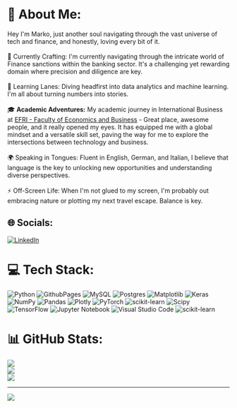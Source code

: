 <!-- -->

# 💫 About Me:
Hey I'm Marko, just another soul navigating through the vast universe of tech and finance, and honestly, loving every bit of it.<br><br>🔭 Currently Crafting: I'm currently navigating through the intricate world of Finance sanctions within the banking sector. It's a challenging yet rewarding domain where precision and diligence are key.<br><br>🌿 Learning Lanes: Diving headfirst into data analytics and machine learning. I'm all about turning numbers into stories.<br><br>🎓 **Academic Adventures:** My academic journey in International Business at [EFRI - Faculty of Economics and Business](https://www.efri.uniri.hr/en) - Great place, awesome people, and it really opened my eyes. It has equipped me with a global mindset and a versatile skill set, paving the way for me to explore the intersections between technology and business.<br><br>🌍 Speaking in Tongues: Fluent in English, German, and Italian, I believe that language is the key to unlocking new opportunities and understanding diverse perspectives.<br><br>⚡ Off-Screen Life: When I'm not glued to my screen, I'm probably out embracing nature or plotting my next travel escape. Balance is key.


## 🌐 Socials:
[![LinkedIn](https://img.shields.io/badge/LinkedIn-%230077B5.svg?logo=linkedin&logoColor=white)](https://linkedin.com/in/https://www.linkedin.com/in/marko-zuzic-de/) 

# 💻 Tech Stack:
![Python](https://img.shields.io/badge/python-3670A0?style=for-the-badge&logo=python&logoColor=ffdd54) ![GithubPages](https://img.shields.io/badge/github%20pages-121013?style=for-the-badge&logo=github&logoColor=white) ![MySQL](https://img.shields.io/badge/mysql-%2300000f.svg?style=for-the-badge&logo=mysql&logoColor=white) ![Postgres](https://img.shields.io/badge/postgres-%23316192.svg?style=for-the-badge&logo=postgresql&logoColor=white) ![Matplotlib](https://img.shields.io/badge/Matplotlib-%23ffffff.svg?style=for-the-badge&logo=Matplotlib&logoColor=black) ![Keras](https://img.shields.io/badge/Keras-%23D00000.svg?style=for-the-badge&logo=Keras&logoColor=white) ![NumPy](https://img.shields.io/badge/numpy-%23013243.svg?style=for-the-badge&logo=numpy&logoColor=white) ![Pandas](https://img.shields.io/badge/pandas-%23150458.svg?style=for-the-badge&logo=pandas&logoColor=white) ![Plotly](https://img.shields.io/badge/Plotly-%233F4F75.svg?style=for-the-badge&logo=plotly&logoColor=white) ![PyTorch](https://img.shields.io/badge/PyTorch-%23EE4C2C.svg?style=for-the-badge&logo=PyTorch&logoColor=white) ![scikit-learn](https://img.shields.io/badge/scikit--learn-%23F7931E.svg?style=for-the-badge&logo=scikit-learn&logoColor=white) ![Scipy](https://img.shields.io/badge/SciPy-%230C55A5.svg?style=for-the-badge&logo=scipy&logoColor=%white) ![TensorFlow](https://img.shields.io/badge/TensorFlow-%23FF6F00.svg?style=for-the-badge&logo=TensorFlow&logoColor=white) ![Jupyter Notebook](https://img.shields.io/badge/jupyter-%23FA0F00.svg?style=for-the-badge&logo=jupyter&logoColor=white) ![Visual Studio Code](https://img.shields.io/badge/Visual%20Studio%20Code-0078d7.svg?style=for-the-badge&logo=visual-studio-code&logoColor=white) ![scikit-learn](https://img.shields.io/badge/scikit--learn-%23F7931E.svg?style=for-the-badge&logo=scikit-learn&logoColor=white)
# 📊 GitHub Stats:
![](https://github-readme-stats.vercel.app/api?username=Marko-zu&theme=dark&hide_border=false&include_all_commits=false&count_private=false)<br/>
![](https://github-readme-streak-stats.herokuapp.com/?user=Marko-zu&theme=dark&hide_border=false)<br/>
![](https://github-readme-stats.vercel.app/api/top-langs/?username=Marko-zu&theme=dark&hide_border=false&include_all_commits=false&count_private=false&layout=compact)

---
[![](https://visitcount.itsvg.in/api?id=Marko-zu&icon=0&color=0)](https://visitcount.itsvg.in)

<!-- Proudly created with GPRM ( https://gprm.itsvg.in ) -->

